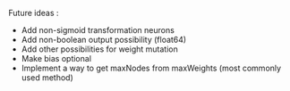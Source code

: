 Future ideas : 
- Add non-sigmoid transformation neurons
- Add non-boolean output possibility (float64)
- Add other possibilities for weight mutation
- Make bias optional
- Implement a way to get maxNodes from maxWeights (most commonly used method)
